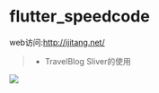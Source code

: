 # flutter_speedcode

web访问:http://ijitang.net/

>* TravelBlog Sliver的使用

![](https://github.com/jiang111/flutter_code/raw/master/art/1.jpg)
